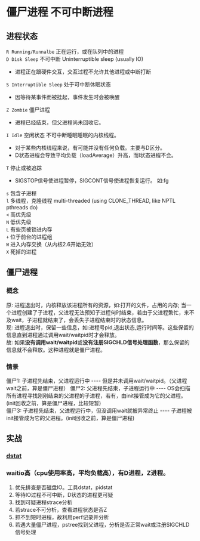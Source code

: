 # 僵尸进程 不可中断进程

## 进程状态
`R Running/Runnalbe` 正在运行，或在队列中的进程  
`D Disk Sleep` 不可中断 Uninterruptible sleep (usually IO)  
- 进程正在跟硬件交互，交互过程不允许其他进程或中断打断

`S Interruptible Sleep` 处于可中断休眠状态  
- 因等待某事件而被挂起，事件发生时会被唤醒

`Z Zombie` 僵尸进程  
- 进程已经结束，但父进程尚未回收它。

`I Idle` 空闲状态 不可中断睡眠睡眠的内核线程。  
- 对于某些内核线程来说，有可能并没有任何负载。主要与D区分。
- D状态进程会导致平均负载（loadAverage）升高，而I状态进程不会。

`T` 停止或被追踪  
- SIGSTOP信号使进程暂停，SIGCONT信号使进程恢复运行。 如:fg

`s` 包含子进程  
`l` 多线程，克隆线程 multi-threaded (using CLONE_THREAD, like NPTL pthreads do)  
`<` 高优先级  
`N` 低优先级  
`L` 有些页被锁进内存  
`+` 位于前台的进程组  
`W` 进入内存交换（从内核2.6开始无效）  
`X` 死掉的进程  

## 僵尸进程
### 概念
原: 进程退出时，内核释放该进程所有的资源，如:打开的文件，占用的内存; 当一个进程创建了子进程，父进程无法预知子进程何时结束，若由于父进程繁忙，来不及wait，子进程就结束了，会丢失子进程结束时的状态信息。   
现: 进程退出时，保留一些信息，如:进程号pid,退出状态,运行时间等。这些保留的信息直到进程通过调用wait/waitpid时才会释放。  
故: 如果**没有调用wait/waitpid**或**没有注册SIGCHLD信号处理函数**，那么保留的信息就不会释放。这种进程就是僵尸进程。  

### 情景
僵尸1: 子进程先结束，父进程运行中 ---- 但是并未调用wait/waitpid。（父进程wait之前，算是僵尸进程）
僵尸2: 父进程先结束，子进程运行中 ---- OS会扫描所有进程寻找刚刚结束的父进程的子进程，若有，由init接管成为它的父进程。(init回收之前，算是僵尸进程，比较短暂)  
僵尸3: 子进程先结束，父进程运行中，但没调用wait就被异常终止 ---- 子进程被init接管成为它的父进程。(init回收之前，算是僵尸进程)  

## 实战
### [ dstat ](src/cmd/dstat.md)

### waitio高（cpu使用率高，平均负载高），有D进程，Z进程。
1. 优先排查是否磁盘IO。工具dstat，pidstat
2. 等待IO过程不可中断，D状态的进程更可疑
3. 找到可疑进程strace分析
4. 若strace不可分析，查看进程状态是否Z
5. 抓不到短时进程，故利用perf记录并分析
6. 若遇大量僵尸进程，pstree找到父进程，分析是否正常wait或注册SIGCHLD信号处理
